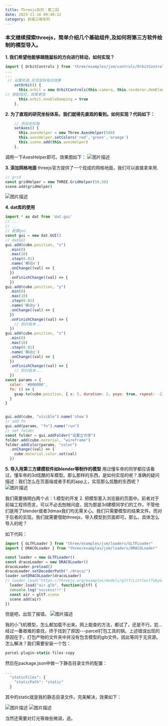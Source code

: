 ```yaml
---
title: Threejs系列：第二回
date: 2023-11-16 09:49:12
category: 前端三维系列
---
```


### 本文继续探索threejs，简单介绍几个基础组件,及如何将第三方软件绘制的模型导入。

**1. 我们希望他能够跟随鼠标的方向进行转动，如何实现？**

```javascript
import { OrbitControls } from 'three/examples/jsm/controls/OrbitControls'
...
...   
 // 设置轨道,实现鼠标拖动效果
    setOrbit() {
      this.orbit = new OrbitControls(this.camera, this.renderer.domElement)
// 搭配阻尼，效果更佳
      this.orbit.enableDamping = true
    },
```

**2. 为了直观的研究坐标体系，我们就得先直观的看到。如何实现？代码如下：**

```javascript
    // 添加坐标轴
    setAxes() {
      this.axesHelper = new Three.AxesHelper(500)
      this.axesHelper.setColors('red','green','orange')
      this.scene.add(this.axesHelper)
    },
```
调用一下AxesHelper即可。效果图如下：
<img src="/img/threejs2_1.webp" alt="图片描述">

**3. 添加网格地面**
threejs官方提供了一个现成的网格地面，我们可以直接拿来用.

```javascript
// grid
const gridHelper = new THREE.GridHelper(50,50)
scene.add(gridHelper)
```

<img src="/img/threejs2_2.gif" alt="图片描述">

**4. dat库的使用**

  ```javascript
  import * as dat from 'dat.gui'
  // ...
  // ...
  // 配置gui
  const gui = new dat.GUI()
  // datGUI
  gui.add(cube.position, "x")
    .min(0)
    .max(10)
    .step(0.01)
    .name('移动x')
    .onChange((val) => {
    })
    .onFinishChange((val) => {
    })
  gui.add(cube.position, "y")
    .min(0)
    .max(10)
    .step(0.01)
    .name('移动y')
    .onChange((val) => {
    })
    .onFinishChange((val) => {
      // 防抖版本...
    })
  gui.add(cube.position, "z")
    .min(0)
    .max(10)
    .step(0.01)
    .name('移动z')
    .onChange((val) => {
    })
    .onFinishChange((val) => {
      // 防抖版本...
    })
  const params = {
    color: '#000000',
    fn: () => {
      gsap.to(cube.position, { x: 5, duration: 2, yoyo: true, repeat: -1})
    }
  }


  gui.add(cube, "visible").name('show')
  // add fn
  gui.add(params, "fn").name("run") 
  // set folder
  const folder = gui.addFolder("设置立方体")
  folder.add(cube.material, "wireframe")
  folder.addColor(params, "color")
    .onChange((val) => {
      cube.material.color.set(val)
    })

  ```

**5. 导入用第三方建模软件如blender等制作的模型**
用过懂车帝的同学都应该看过，懂车帝的3d炫酷的车模型。那么那样的东西，是如何实现的呢？准确的疑问描述：我们怎么在页面端或者手机的app上，实现那么炫酷的东西呢？
<img src="/img/threejs2_3.webp" alt="图片描述">

我们需要搞明白两个点：1.模型的开发 2. 把模型塞入浏览器的页面中。前者对于前端工程师而言，可以不必去刨根问底，因为那是3d建模同学们的工作，不管他们是用了blender或者3dmax我们均无需关心。我们只需要模型的结果文件。而对于后者的实现。我们就需要借助threejs，导入模型到页面即可。那么，具体怎么导入的呢？

如下代码：
```javascript
import { GLTFLoader } from "three/examples/jsm/loaders/GLTFLoader"
import { DRACOLoader } from "three/examples/jsm/loaders/DRACOLoader"

const loader = new GLTFLoader()
const dracoLoader = new DRACOLoader()
dracoLoader.preload()
dracoLoader.setDecoderPath("./draco/")
loader.setDRACOLoader(dracoLoader)
// loader.load("https://threejs.org/examples/models/gltf/LittlestTokyo.glb", function(gltf) {
  loader.load("air.glb", function(gltf) {
  console.log('success!!!')
  const air = gltf.scene
  scene.add(air)
})
```

但是吧，出现了报错。
<img src="/img/threejs2_6.jpg" alt="图片描述">

我的小飞机模型，怎么都加载不出来。网上能查的方法，都试了，还是不行。尬...经过一番艰难的查找，终于找到了原因---parcel打包工具的锅。上述错误出现的原因在于，打包产物的文件夹中并没有包含模型的glb文件。因此等同于无资源。怎么解决？我们需要安装一个包：

```javascript
parcel-plugin-static-files-copy
```

然后在package.json中做一下静态目录文件的配置：
```javascript
...
  "staticFiles": {
    "staticPath": "static"
  }
```

其中的static就是我的静态目录文件。完美解决，效果如下：

<img src="/img/threejs2_4.jpg" alt="图片描述">

<img src="/img/threejs2_5.jpg" alt="图片描述">

当然还需要对灯光等做些微调，逃。

